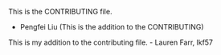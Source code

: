 This is the CONTRIBUTING file.

* Pengfei Liu (This is the addition to the CONTRIBUTING)

This is my addition to the contributing file. - Lauren Farr, lkf57
